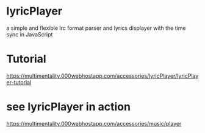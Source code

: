 # lyricPlayer
a simple and flexible lrc format parser and lyrics displayer with the time sync in JavaScript
# Tutorial
https://multimentality.000webhostapp.com/accessories/lyricPlayer/lyricPlayer-tutorial
# see lyricPlayer in action
https://multimentality.000webhostapp.com/accessories/music/player
